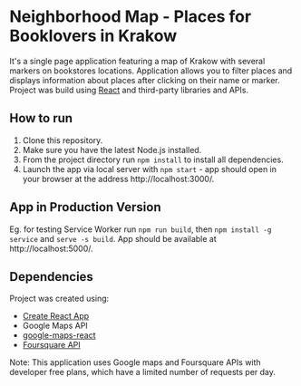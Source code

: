 # Neighborhood Map - Places for Booklovers in Krakow

It's a single page application featuring a map of Krakow with several markers on bookstores locations. Application allows you to filter places and displays information about places after clicking on their name or marker.
Project was build using [React](https://reactjs.org/) and third-party libraries and APIs.


## How to run

1. Clone this repository.
2. Make sure you have the latest Node.js installed.
3. From the project directory run `npm install` to install all dependencies.
4. Launch the app via local server with `npm start` - app should open in your browser at the address http://localhost:3000/.


## App in Production Version

Eg. for testing Service Worker run `npm run build`, then `npm install -g service` and `serve -s build`. App should be available at http://localhost:5000/.


## Dependencies

Project was created using:
* [Create React App](https://github.com/facebookincubator/create-react-app)
* Google Maps API
* [google-maps-react](https://github.com/fullstackreact/google-maps-react)
* [Foursquare API](https://developer.foursquare.com/)

Note: This application uses Google maps and Foursquare APIs with developer free plans, which have a limited number of requests per day.
